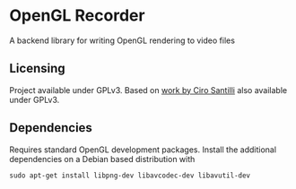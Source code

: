 # OpenGL Recorder

A backend library for writing OpenGL rendering to video files

## Licensing

Project available under GPLv3. Based on [work by Ciro Santilli](https://github.com/cirosantilli/cpp-cheat/blob/70b22ac36f92e93c94f951edb8b5af7947546525/opengl/offscreen.c) also available under GPLv3.

## Dependencies

Requires standard OpenGL development packages. Install the additional dependencies on a Debian based distribution with

```
sudo apt-get install libpng-dev libavcodec-dev libavutil-dev
```
